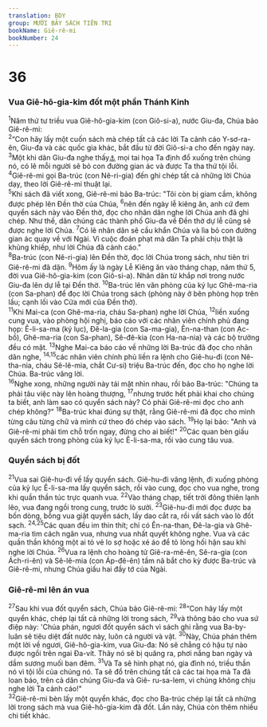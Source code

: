 ```yaml
---
translation: BDY
group: MƯỜI BẢY SÁCH TIÊN TRI
bookName: Giê-rê-mi 
bookNumber: 24
---
```


<div class="title"><h1>36</h1><h3>Vua Giê-hô-gia-kim đốt một phần Thánh Kinh</h3></div>
<span class="verse gie_36_1"><sup>1</sup>Năm thứ tư triều vua Giê-hô-gia-kim (con Giô-si-a), nước Giu-đa, Chúa bảo Giê-rê-mi:<br/></span>
<span class="verse gie_36_2"><sup>2</sup>“Con hãy lấy một cuốn sách mà chép tất cả các lời Ta cảnh cáo Y-sơ-ra-ên, Giu-đa và các quốc gia khác, bắt đầu từ đời Giô-si-a cho đến ngày nay. </span>
<span class="verse gie_36_3"><sup>3</sup>Một khi dân Giu-đa nghe thấy<a href="#" data-toggle="tooltip" data-placement="bottom" title="Nt nghe">⚓</a> mọi tai họa Ta định đổ xuống trên chúng nó, có lẽ mỗi người sẽ bỏ con đường gian ác và được Ta tha thứ tội lỗi.<br/></span>
<span class="verse gie_36_4"><sup>4</sup>Giê-rê-mi gọi Ba-trúc (con Nê-ri-gia) đến ghi chép tất cả những lời Chúa dạy, theo lời Giê-rê-mi thuật lại.<br/></span>
<span class="verse gie_36_5"><sup>5</sup>Khi sách đã viết xong, Giê-rê-mi bảo Ba-trúc: &#34;Tôi còn bị giam cầm, không được phép lên Đền thờ của Chúa, </span>
<span class="verse gie_36_6"><sup>6</sup>nên đến ngày lễ kiêng ăn, anh cứ đem quyển sách này vào Đền thờ, đọc cho nhân dân nghe lời Chúa anh đã ghi chép. Như thế, dân chúng các thành phố Giu-đa về Đền thờ dự lễ cũng sẽ được nghe lời Chúa. </span>
<span class="verse gie_36_7"><sup>7</sup>Có lẽ nhân dân sẽ cầu khẩn Chúa và lìa bỏ con đường gian ác quay về với Ngài. Vì cuộc đoán phạt mà dân Ta phải chịu thật là khủng khiếp, như lời Chúa đã cảnh cáo.&#34;<br/></span>
<span class="verse gie_36_8"><sup>8</sup>Ba-trúc (con Nê-ri-gia) lên Đền thờ, đọc lời Chúa trong sách, như tiên tri Giê-rê-mi đã dặn. </span>
<span class="verse gie_36_9"><sup>9</sup>Hôm ấy là ngày Lễ Kiêng ăn vào tháng chạp, năm thứ 5, đời vua Giê-hô-gia-kim (con Giô-si-a). Nhân dân từ khắp nơi trong nước Giu-đa lên dự lễ tại Đền thờ. </span>
<span class="verse gie_36_10"><sup>10</sup>Ba-trúc lên văn phòng của ký lục Ghê-ma-ria (con Sa-phan) để đọc lời Chúa trong sách (phòng này ở bên phòng họp trên lầu; cạnh lối vào Cửa mới của Đền thờ).<br/></span>
<span class="verse gie_36_11"><sup>11</sup>Khi Mai-ca (con Ghê-ma-ria, cháu Sa-phan) nghe lời Chúa, </span>
<span class="verse gie_36_12"><sup>12</sup>liền xuống cung vua, vào phòng hội nghị, báo cáo với các nhân viên chính phủ đang họp: Ê-li-sa-ma (ký lục), Đê-la-gia (con Sa-ma-gia), Ên-na-than (con Ạc-bồ), Ghê-ma-ria (con Sa-phan), Sê-đê-kia (con Ha-na-nia) và các bộ trưởng đều có mặt. </span>
<span class="verse gie_36_13"><sup>13</sup>Nghe Mai-ca báo cáo về những lời Ba-trúc đã đọc cho nhân dân nghe, </span>
<span class="verse gie_36_14 gie_36_15"><sup>14,15</sup>các nhân viên chính phủ liền ra lệnh cho Giê-hu-đi (con Nê-tha-nia, cháu Sê-lê-mia, chắt Cư-si) triệu Ba-trúc đến, đọc cho họ nghe lời Chúa. Ba-trúc vâng lời.<br/></span>
<span class="verse gie_36_16"><sup>16</sup>Nghe xong, những người này tái mặt nhìn nhau, rồi bảo Ba-trúc: &#34;Chúng ta phải tâu việc này lên hoàng thượng, </span>
<span class="verse gie_36_17"><sup>17</sup>nhưng trước hết phải khai cho chúng ta biết, anh làm sao có quyển sách này? Có phải Giê-rê-mi đọc cho anh chép không?&#34; </span>
<span class="verse gie_36_18"><sup>18</sup>Ba-trúc khai đúng sự thật, rằng Giê-rê-mi đã đọc cho mình từng câu từng chữ và mình cứ theo đó chép vào sách. </span>
<span class="verse gie_36_19"><sup>19</sup>Họ lại bảo: &#34;Anh và Giê-rê-mi phải tìm chỗ trốn ngay, đừng cho ai biết!&#34; </span>
<span class="verse gie_36_20"><sup>20</sup>Các quan bèn giấu quyển sách trong phòng của ký lục Ê-li-sa-ma, rồi vào cung tâu vua.</span>
<div class="title"><h3>Quyển sách bị đốt</h3></div>
<span class="verse gie_36_21"><sup>21</sup>Vua sai Giê-hu-đi về lấy quyển sách. Giê-hu-đi vâng lệnh, đi xuống phòng của kỷ lục Ê-li-sa-ma lấy quyển sách, rồi vào cung, đọc cho vua nghe, trong khi quần thần túc trực quanh vua. </span>
<span class="verse gie_36_22"><sup>22</sup>Vào tháng chạp, tiết trời đông thiên lạnh lẽo, vua đang ngồi trong cung, trước lò sưởi. </span>
<span class="verse gie_36_23"><sup>23</sup>Giê-hu-đi mới đọc được ba bốn dòng, bỗng vua giật quyển sách, lấy dao cắt ra, rồi vất sách vào lò đốt sạch. </span>
<span class="verse gie_36_24 gie_36_25"><sup>24,25</sup>Các quan đều im thin thít; chỉ có Ên-na-than, Đê-la-gia và Ghê-ma-ria tìm cách ngăn vua, nhưng vua nhất quyết không nghe. Vua và các quần thần không một ai tỏ vẻ lo sợ hoặc xé áo để tỏ lòng hối hận sau khi nghe lời Chúa. </span>
<span class="verse gie_36_26"><sup>26</sup>Vua ra lệnh cho hoàng tử Giê-ra-mê-ên, Sê-ra-gia (con Ách-ri-ên) và Sê-lê-mia (con Áp-đê-ên) tầm nã bắt cho kỳ được Ba-trúc và Giê-rê-mi, nhưng Chúa giấu hai đầy tớ của Ngài.</span>
<div class="title"><h3>Giê-rê-mi lên án vua</h3></div>
<span class="verse gie_36_27"><sup>27</sup>Sau khi vua đốt quyển sách, Chúa bảo Giê-rê-mi: </span>
<span class="verse gie_36_28"><sup>28</sup>“Con hãy lấy một quyển khác, chép lại tất cả những lời trong sách, </span>
<span class="verse gie_36_29"><sup>29</sup>và thông báo cho vua sứ điệp này: &#39;Chúa phán, ngươi đốt quyển sách vì sách ghi rằng vua Ba-by-luân sẽ tiêu diệt đất nước này, luôn cả người và vật. </span>
<span class="verse gie_36_30"><sup>30</sup>Này, Chúa phán thêm một lời về ngươi, Giê-hô-gia-kim, vua Giu-đa: Nó sẽ chẳng có hậu tự nào được ngồi trên ngai Đa-vít. Thây nó sẽ bị quăng ra, phơi nắng ban ngày và dầm sương muối ban đêm. </span>
<span class="verse gie_36_31"><sup>31</sup>Và Ta sẽ hình phạt nó, gia đình nó, triều thần nó vì tội lỗi của chúng nó. Ta sẽ đổ trên chúng tất cả các tai họa mà Ta đã loan báo, trên cả dân chúng Giu-đa và Giê- ru-sa-lem, vì chúng không chịu nghe lời Ta cảnh cáo!&#34;<br/></span>
<span class="verse gie_36_32"><sup>32</sup>Giê-rê-mi bèn lấy một quyển khác, đọc cho Ba-trúc chép lại tất cả những lời trong sách mà vua Giê-hô-gia-kim đã đốt. Lần này, Chúa còn thêm nhiều chi tiết khác.</span>
